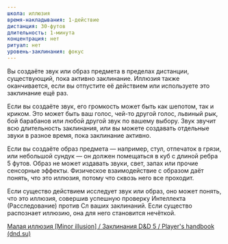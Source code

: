 ```yaml
---
школа: иллюзия
время-накладывания: 1-действие
дистанция: 30-футов
длительность: 1-минута
концентрация: нет
ритуал: нет
уровень-заклинания: фокус
---
```

Вы создаёте звук или образ предмета в пределах дистанции, существующий, пока активно заклинание. Иллюзия также оканчивается, если вы отпустите её действием или используете это заклинание ещё раз.

Если вы создаёте звук, его громкость может быть как шепотом, так и криком. Это может быть ваш голос, чей-то другой голос, львиный рык, бой барабанов или любой другой звук по вашему выбору. Звук звучит всю длительность заклинания, или вы можете создавать отдельные звуки в разное время, пока заклинание активно.

Если вы создаёте образ предмета — например, стул, отпечаток в грязи, или небольшой сундук — он должен помещаться в куб с длиной ребра 5 футов. Образ не может издавать звуки, свет, запах или прочие сенсорные эффекты. Физическое взаимодействие с образом даёт понять, что это иллюзия, потому что сквозь него все проходит.

Если существо действием исследует звук или образ, оно может понять, что это иллюзия, совершив успешную проверку Интеллекта (Расследование) против Сл ваших заклинаний. Если существо распознает иллюзию, она для него становится нечёткой.

[Малая иллюзия [Minor illusion] / Заклинания D&D 5 / Player's handbook (dnd.su)](https://dnd.su/spells/154-minor_illusion/)